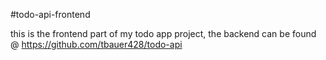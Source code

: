 #todo-api-frontend

this is the frontend part of my todo app project, the backend can be found @ https://github.com/tbauer428/todo-api
